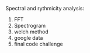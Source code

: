 Spectral and rythmicity analysis:
1. FFT
2. Spectrogram
3. welch method
4. google data
5. final code challenge
